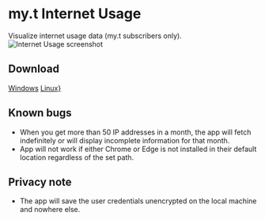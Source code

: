 # my.t Internet Usage

Visualize internet usage data (my.t subscribers only).
![Internet Usage screenshot](https://user-images.githubusercontent.com/25604837/146207862-459657a4-e940-43d1-b10f-b296b094ff1a.png)

## Download

[Windows](https://github.com/sawanm9000/my.t-Internet-Usage/releases/download/1.1.0-beta/Internet.Usage.Setup.1.1.0-beta-win.exe)
[Linux}](https://github.com/sawanm9000/my.t-Internet-Usage/releases/download/1.1.0-beta/Internet.Usage-1.1.0-beta-linux.AppImage)

## Known bugs

* When you get more than 50 IP addresses in a month, the app will fetch indefinitely or will display incomplete information for that month.
* App will not work if either Chrome or Edge is not installed in their default location regardless of the set path.

## Privacy note

* The app will save the user credentials unencrypted on the local machine and nowhere else.
